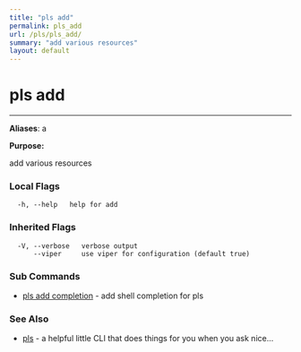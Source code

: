 ```yaml
---
title: "pls add"
permalink: pls_add
url: /pls/pls_add/
summary: "add various resources"
layout: default
---
```

# pls add 

---
**Aliases**: a

**Purpose:**

add various resources

### Local Flags

```
  -h, --help   help for add
```

### Inherited Flags

```
  -V, --verbose   verbose output
      --viper     use viper for configuration (default true)
```
### Sub Commands

* [pls add completion](/pls/pls_add_completion)	 - add shell completion for pls

### See Also

* [pls](/pls/pls)	 - a helpful little CLI that does things for you when you ask nice...
